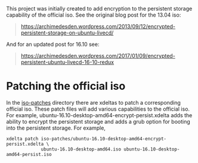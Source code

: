 This project was initially created to add encryption to the persistent storage
capability of the official iso.  See the original blog post for the 13.04 iso:

> https://archimedesden.wordpress.com/2013/09/12/encrypted-persistent-storage-on-ubuntu-livecd/

And for an updated post for 16.10 see:

> https://archimedesden.wordpress.com/2017/01/09/encrypted-persistent-ubuntu-livecd-16-10-redux

# Patching the official iso
In the [iso-patches](iso-patches) directory there are xdeltas to patch a corresponding official
iso.  These patch files will add various capabilities to the official iso.
For example, ubuntu-16.10-desktop-amd64-encrypt-persist.xdelta adds the
ability to encrypt the persistent storage and adds a grub option for booting
into the persistent storage.  For example,

```
xdelta patch iso-patches/ubuntu-16.10-desktop-amd64-encrypt-persist.xdelta \
             ubuntu-16.10-desktop-amd64.iso ubuntu-16.10-desktop-amd64-persist.iso
```
